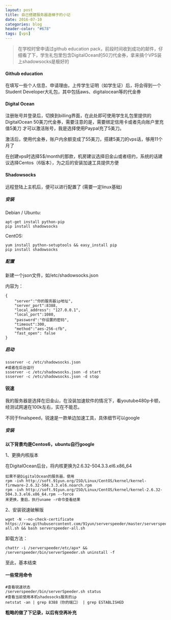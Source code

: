 ```yaml
---
layout: post
title: 自己搭建服务器造梯子的小记
date: 2016-07-10
categories: blog
header-color: "#678"
tags: [vps]
---
```


>在学校时曾申请过github education pack，前段时间收到成功的邮件，仔细看了下，学生礼包里包含DigitalOcean的50刀代金券，拿来搞个VPS装上shadowsocks是极好的


#### Github education

在填写一些个人信息、申请理由，上传学生证明（如学生证）后，将会得到一个Student Developer大礼包，其中包括aws、digitalocean等的代金券


#### Digital Ocean

注册账号并登录后，切换到billing界面，在此处即可使用学生礼包里提供的DigitalOcean 50美刀代金券，需要注意的是，需要绑定信用卡或者先向账户里充值5美刀
才可以激活账号，我是选择使用Paypal充了5美刀。

激活后，使用代金券，账户内余额变成了55美刀，搭建5美刀的vps话，够用11个月了

在创建vps时选择5$/month的那款，机房建议选择旧金山或者纽约，系统的话建议选择Centos（6版本），为之后的安装加速工具提供方便

#### Shadowsocks

远程登陆上主机后，便可以进行配置了
(需要一定linux基础)

##### 安装

Debian / Ubuntu:

	apt-get install python-pip
	pip install shadowsocks
	
CentOS:
	
	yum install python-setuptools && easy_install pip
	pip install shadowsocks

	
##### 配置

新建一个json文件，如/etc/shadowsocks.json

内容为：
	
	{
		"server":"你的服务器ip地址",
		"server_port":8388,
		"local_address": "127.0.0.1",
		"local_port":1080,
		"password":"你设置的密码",
		"timeout":300,
		"method":"aes-256-cfb",
		"fast_open": false
	}
	
##### 启动

	ssserver -c /etc/shadowsocks.json
	#或者在后台运行
	ssserver -c /etc/shadowsocks.json -d start
	ssserver -c /etc/shadowsocks.json -d stop

#### 锐速

我的服务器是选择在旧金山，在没装加速软件的情况下，看youtube480p卡顿，经测试网速在100k左右，实在不能忍。

不同于finalspeed，锐速是一款单边加速工具，具体细节可以google

##### 安装

**以下背景均是Centos6，ubuntu自行google**

1、更换内核版本

在DigitalOcean后台，将内核更换为2.6.32-504.3.3.el6.x86_64

	如果不是DigitalOcean的服务器，使用
	rpm -ivh http://soft.91yun.org/ISO/Linux/CentOS/kernel/kernel-firmware-2.6.32-504.3.3.el6.noarch.rpm
	rpm -ivh http://soft.91yun.org/ISO/Linux/CentOS/kernel/kernel-2.6.32-504.3.3.el6.x86_64.rpm --force
	来更换，重启，执行uname -r命令查看结果

2、安装锐速破解版
	
	wget -N --no-check-certificate https://raw.githubusercontent.com/91yun/serverspeeder/master/serverspeeder-all.sh && bash serverspeeder-all.sh

卸载方法：
	
	chattr -i /serverspeeder/etc/apx* && /serverspeeder/bin/serverSpeeder.sh uninstall -f

至此，基本结束

#### 一些常用命令

	#查看锐速状态
	/serverspeeder/bin/serverSpeeder.sh status
	#查看当前使用本机shadosocks服务的ip
	netstat -an | grep 8388（你的端口） | grep ESTABLISHED
	
	
**粗略的做了下记录，以后有空再补充**
